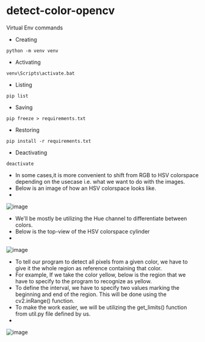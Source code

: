 # detect-color-opencv

Virtual Env commands

- Creating
 ```
python -m venv venv
```
- Activating
 ```
venv\Scripts\activate.bat
```
- Listing
```
pip list
```
- Saving
```
pip freeze > requirements.txt
```
- Restoring
```
pip install -r requirements.txt
```
- Deactivating
```
deactivate
```

- In some cases,it is more convenient to shift from RGB to HSV colorspace depending on the usecase i.e. what we want to do with the images.
- Below is an image of how an HSV colorspace looks like.
-
![image](https://github.com/user-attachments/assets/398a2a5d-a1dc-40b6-af7d-7d3e7f039268)

- We'll be mostly be utilizing the Hue channel to differentiate between colors.
- Below is the top-view of the HSV colorspace cylinder
- 
![image](https://github.com/user-attachments/assets/4b74367e-d519-4c7f-9865-bffe2d4d27c3)

- To tell our program to detect all pixels from a given color, we have to give it the whole region as reference containing that color.
- For example, If we take the color yellow, below is the region that we have to specify to the program to recognize as yellow.
- To define the interval, we have to specify two values marking the beginning and end of the region. This will be done using the cv2.inRange() function.
- To make the work easier, we will be utilizing the get_limits() function from util.py file defined by us.
- 
![image](https://github.com/user-attachments/assets/bf8aa988-9b59-43b2-aa85-a9714a232a1a)

